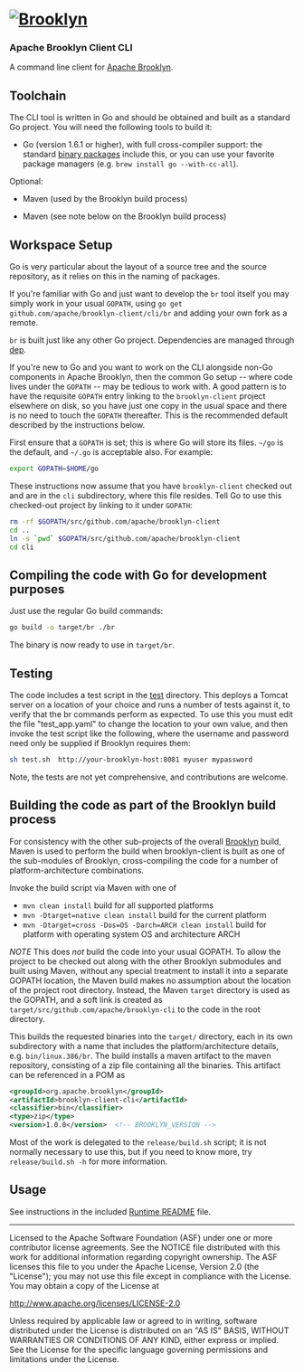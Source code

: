 
# [![**Brooklyn**](https://brooklyn.apache.org/style/img/apache-brooklyn-logo-244px-wide.png)](http://brooklyn.apache.org/)

### Apache Brooklyn Client CLI

A command line client for [Apache Brooklyn](https://brooklyn.apache.org).

## Toolchain

The CLI tool is written in Go and should be obtained and built as a standard Go project. 
You will need the following tools to build it:

- Go (version 1.6.1 or higher), with full cross-compiler support: 
the standard [binary packages](https://golang.org/dl) include this,
or you can use your favorite package managers (e.g. `brew install go --with-cc-all`).

Optional:
- Maven (used by the Brooklyn build process)

- Maven (see note below on the Brooklyn build process)


## Workspace Setup

Go is very particular about the layout of a source tree and the source repository, 
as it relies on this in the naming of packages.  

If you're familiar with Go and just want to develop the `br` tool itself you may simply work in your usual `GOPATH`, 
using `go get github.com/apache/brooklyn-client/cli/br` and adding your own fork as a remote. 

`br` is built just like any other Go project. Dependencies are managed through [dep](https://github.com/golang/dep).

If you're new to Go and you want to work on the CLI alongside non-Go components in Apache Brooklyn,
then the common Go setup -- where code lives under the `GOPATH` -- may be tedious to work with.
A good pattern is to have the requisite `GOPATH` entry linking to the `brooklyn-client` project
elsewhere on disk, so you have just one copy in the usual space and there is no need to touch the `GOPATH` thereafter.
This is the recommended default described by the instructions below.

First ensure that a `GOPATH` is set; this is where Go will store its files. 
`~/go` is the default, and `~/.go` is acceptable also. For example:

```bash
export GOPATH=$HOME/go
```

These instructions now assume that you have `brooklyn-client` checked out and are
in the `cli` subdirectory, where this file resides. 
Tell Go to use this checked-out project by linking to it under `GOPATH`:

```bash
rm -rf $GOPATH/src/github.com/apache/brooklyn-client
cd ..
ln -s `pwd` $GOPATH/src/github.com/apache/brooklyn-client
cd cli
```


## Compiling the code with Go for development purposes

Just use the regular Go build commands:

```bash
go build -o target/br ./br
```

The binary is now ready to use in `target/br`. 


## Testing 

The code includes a test script in the [test](test) directory. This deploys a Tomcat server on a location of your choice
and runs a number of tests against it, to verify that the br commands perform as expected.  To use this you must edit
the file "test_app.yaml" to change the location to your own value, and then invoke the test script like the following,
where the username and password need only be supplied if Brooklyn requires them:

```bash
sh test.sh  http://your-brooklyn-host:8081 myuser mypassword
```

Note, the tests are not yet comprehensive, and contributions are welcome.


## Building the code as part of the Brooklyn build process

For consistency with the other sub-projects of the overall [Brooklyn](https://github.com/apache/brooklyn) build, Maven
is used to perform the build when brooklyn-client is built as one of the sub-modules of Brooklyn, cross-compiling the code for a number of platform-architecture combinations.

Invoke the build script via Maven with one of 

  - ```mvn clean install```                                     build for all supported platforms
  - ```mvn -Dtarget=native clean install```                     build for the current platform
  - ```mvn -Dtarget=cross -Dos=OS -Darch=ARCH clean install```  build for platform with operating system OS and architecture ARCH

*NOTE* This does *not* build the code into your usual GOPATH. To allow the project to be checked out along with the 
other Brooklyn submodules and built using Maven, without any special treatment to install it into a separate GOPATH
location, the Maven build makes no assumption about the location of the project root directory. Instead, the Maven
`target` directory is used as the GOPATH, and a soft link is created as `target/src/github.com/apache/brooklyn-cli` to 
the code in the root directory. 

This builds the requested binaries into the `target/` directory, each in its own subdirectory with a name that includes 
the platform/architecture details, e.g. `bin/linux.386/br`.  The build installs a maven artifact to the maven repository,
consisting of a zip file containing all the binaries.  This artifact can be referenced in a POM as

```xml
<groupId>org.apache.brooklyn</groupId>
<artifactId>brooklyn-client-cli</artifactId>
<classifier>bin</classifier>
<type>zip</type>
<version>1.0.0</version>  <!-- BROOKLYN_VERSION -->
```

Most of the work is delegated to the `release/build.sh` script;
it is not normally necessary to use this, but if you need to know more,
try `release/build.sh -h` for more information.


## Usage

See instructions in the included [Runtime README](release/files/README) file.


----
Licensed to the Apache Software Foundation (ASF) under one 
or more contributor license agreements.  See the NOTICE file
distributed with this work for additional information
regarding copyright ownership.  The ASF licenses this file
to you under the Apache License, Version 2.0 (the
"License"); you may not use this file except in compliance
with the License.  You may obtain a copy of the License at

 http://www.apache.org/licenses/LICENSE-2.0

Unless required by applicable law or agreed to in writing,
software distributed under the License is distributed on an
"AS IS" BASIS, WITHOUT WARRANTIES OR CONDITIONS OF ANY 
KIND, either express or implied.  See the License for the 
specific language governing permissions and limitations
under the License.
